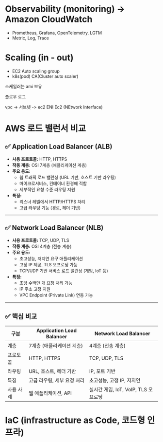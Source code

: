 # Observability (monitoring) -> Amazon CloudWatch
- Prometheus, Grafana, OpenTelemetry, LGTM
- Metric, Log, Trace

# Scaling (in - out)
- EC2           Auto scaling group
- k8s(pod)      CA(Cluster auto scaler)

스케일러는 ami 보유

플로우 로그

vpc -> 서브넷 -> ec2 ENI Ec2 (NEtwork Interface)

# AWS 로드 밸런서 비교

## ✅ Application Load Balancer (ALB)
- **사용 프로토콜:** HTTP, HTTPS
- **작동 계층:** OSI 7계층 (애플리케이션 계층)
- **주요 용도:**
  - 웹 트래픽 로드 밸런싱 (URL 기반, 호스트 기반 라우팅)
  - 마이크로서비스, 컨테이너 환경에 적합
  - 세부적인 요청 수준 라우팅 지원
- **특징:**
  - 리스너 레벨에서 HTTP/HTTPS 처리
  - 고급 라우팅 기능 (경로, 헤더 기반)

---

## ✅ Network Load Balancer (NLB)
- **사용 프로토콜:** TCP, UDP, TLS
- **작동 계층:** OSI 4계층 (전송 계층)
- **주요 용도:**
  - 초고성능, 저지연 요구 애플리케이션
  - 고정 IP 제공, TLS 오프로딩 가능
  - TCP/UDP 기반 서비스 로드 밸런싱 (게임, IoT 등)
- **특징:**
  - 초당 수백만 개 요청 처리 가능
  - IP 주소 고정 지원
  - VPC Endpoint (Private Link) 연동 가능

---

## ✅ 핵심 비교

| 구분 | Application Load Balancer | Network Load Balancer |
|------|---------------------------|------------------------|
| 계층 | 7계층 (애플리케이션 계층) | 4계층 (전송 계층) |
| 프로토콜 | HTTP, HTTPS | TCP, UDP, TLS |
| 라우팅 | URL, 호스트, 헤더 기반 | IP, 포트 기반 |
| 특징 | 고급 라우팅, 세부 요청 처리 | 초고성능, 고정 IP, 저지연 |
| 사용 사례 | 웹 애플리케이션, API | 실시간 게임, IoT, VoIP, TLS 오프로딩 |


# IaC (infrastructure as Code, 코드형 인프라) 